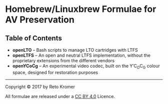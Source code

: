 # Homebrew/Linuxbrew Formulae for AV Preservation

## Table of Contents

- **openLTO** – Bash scripts to manage LTO cartridges with LTFS
- **openLTFS** – An open and neutral LTFS implementation, without the proprietary extensions from the different vendors
- **openYCoCg** – An experimental video codec, built on the Y′C<sub>O</sub>C<sub>G</sub> colour space, designed for restoration purposes

---

Copyright © 2017 by Reto Kromer

All formulae are released under a [CC BY 4.0](https://creativecommons.org/licenses/by/4.0/) Licence.
